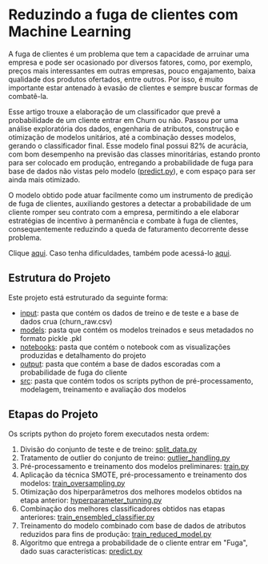 # Reduzindo a fuga de clientes com Machine Learning

A fuga de clientes é um problema que tem a capacidade de arruinar uma empresa e pode ser ocasionado por diversos fatores, como, por exemplo, preços mais interessantes em outras empresas, pouco engajamento, baixa qualidade dos produtos ofertados, entre outros. Por isso, é muito importante estar antenado à evasão de clientes e sempre buscar formas de combatê-la.

Esse artigo trouxe a elaboração de um classificador que prevê a probabilidade de um cliente entrar em Churn ou não. Passou por uma análise exploratória dos dados, engenharia de atributos, construção e otimização de modelos unitários, até a combinação desses modelos, gerando o classificador final. Esse modelo final possui 82% de acurácia, com bom desempenho na previsão das classes minoritárias, estando pronto para ser colocado em produção, entregando a probabilidade de fuga para base de dados não vistas pelo modelo ([predict.py](./src/predict.py)), e com espaço para ser ainda mais otimizado.

O modelo obtido pode atuar facilmente como um instrumento de predição de fuga de clientes, auxiliando gestores a detectar a probabilidade de um cliente romper seu contrato com a empresa, permitindo a ele elaborar estratégias de incentivo à permanência e combate à fuga de clientes, consequentemente reduzindo a queda de faturamento decorrente desse problema.

Clique [aqui](./notebooks/projeto-churn.ipynb). Caso tenha dificuldades, também pode acessá-lo [aqui](https://nbviewer.jupyter.org/github/raffaelluna/churn-project/blob/main/projeto-churn.ipynb).

## Estrutura do Projeto

Este projeto está estruturado da seguinte forma:

* [input](./input): pasta que contém os dados de treino e de teste e a base de dados crua (churn_raw.csv)
* [models](./models): pasta que contém os modelos treinados e seus metadados no formato pickle .pkl
* [notebooks](./notebooks): pasta que contém o notebook com as visualizações produzidas e detalhamento do projeto
* [output](./output): pasta que contém a base de dados escoradas com a probabilidade de fuga do cliente
* [src](./src): pasta que contém todos os scripts python de pré-processamento, modelagem, treinamento e avaliação dos modelos

## Etapas do Projeto

Os scripts python do projeto forem executados nesta ordem:

1. Divisão do conjunto de teste e de treino: [split_data.py](./src/split_data.py)
2. Tratamento de outlier do conjunto de treino: [outlier_handling.py](./src/outlier_handling.py)
3. Pré-processamento e treinamento dos modelos preliminares: [train.py](./src/train.py)
4. Aplicação da técnica SMOTE, pré-processamento e treinamento dos modelos: [train_oversampling.py](./src/train_oversampling.py)
5. Otimização dos hiperparâmetros dos melhores modelos obtidos na etapa anterior: [hyperparameter_tunning.py](./src/hyperparameter_tunning.py)
6. Combinação dos melhores classificadores obtidos nas etapas anteriores: [train_ensembled_classifier.py](./src/train_ensembled_classifier.py)
7. Treinamento do modelo combinado com base de dados de atributos reduzidos para fins de produção: [train_reduced_model.py](./src/train_reduced_model.py)
8. Algoritmo que entrega a probabilidade de o cliente entrar em "Fuga", dado suas características: [predict.py](./src/predict.py)
